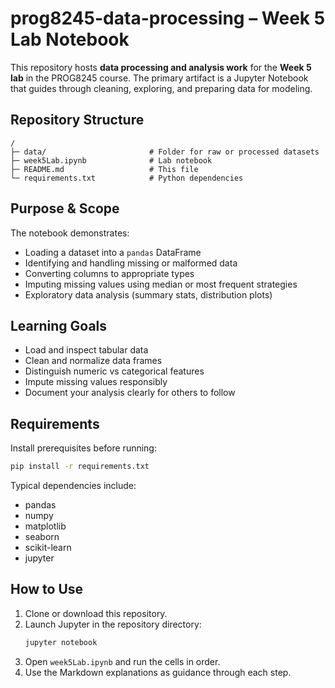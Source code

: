 # prog8245-data-processing – Week 5 Lab Notebook

This repository hosts **data processing and analysis work** for the **Week 5 lab** in the PROG8245 course. The primary artifact is a Jupyter Notebook that guides through cleaning, exploring, and preparing data for modeling.

## Repository Structure

```
/
├─ data/                       # Folder for raw or processed datasets  
├─ week5Lab.ipynb              # Lab notebook  
├─ README.md                   # This file  
└─ requirements.txt            # Python dependencies  
```

## Purpose & Scope

The notebook demonstrates:
- Loading a dataset into a `pandas` DataFrame  
- Identifying and handling missing or malformed data  
- Converting columns to appropriate types  
- Imputing missing values using median or most frequent strategies  
- Exploratory data analysis (summary stats, distribution plots)

## Learning Goals

- Load and inspect tabular data  
- Clean and normalize data frames  
- Distinguish numeric vs categorical features  
- Impute missing values responsibly  
- Document your analysis clearly for others to follow  

## Requirements

Install prerequisites before running:

```bash
pip install -r requirements.txt
```

Typical dependencies include:
- pandas  
- numpy  
- matplotlib  
- seaborn  
- scikit-learn  
- jupyter  

## How to Use

1. Clone or download this repository.  
2. Launch Jupyter in the repository directory:  
   ```bash
   jupyter notebook
   ```  
3. Open `week5Lab.ipynb` and run the cells in order.  
4. Use the Markdown explanations as guidance through each step.

